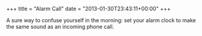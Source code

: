 +++
title = "Alarm Call"
date = "2013-01-30T23:43:11+00:00"
+++

A sure way to confuse yourself in the morning: set your alarm clock to make the same sound as an incoming phone call.
			